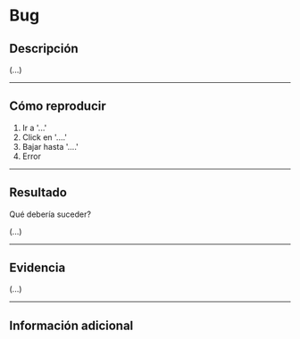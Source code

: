 # Bug   
## Descripción  

(...)

 --- 
 
## Cómo reproducir  

1. Ir a '...'   
2. Click en '....'   
3. Bajar hasta '....'   
4. Error


---

## Resultado
Qué debería suceder?

(...)

---

## Evidencia  

(...)

---

## Información adicional 

   
